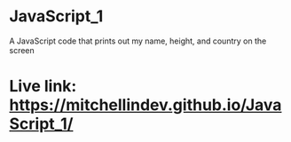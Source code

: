 # JavaScript_1
A JavaScript code that prints out my name, height, and country on the screen
# Live link: https://mitchellindev.github.io/JavaScript_1/
